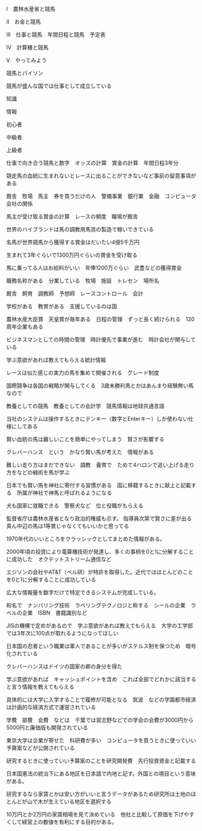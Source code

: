 Ⅰ　農林水産省と競馬

Ⅱ　お金と競馬

Ⅲ　仕事と競馬　年間日程と競馬　予定表

Ⅳ　計算機と競馬

Ⅴ　やってみよう

競馬とパイソン

競馬が盛んな国では仕事として成立している

知識

情報

初心者

中級者

上級者

仕事で向き合う競馬と数字　オッズの計算　賞金の計算　年間日程3年分

競走馬の血統に生まれないとレースに出ることができないなど事前の留意事項がある

厩舎　牧場　馬主　券を買うだけの人　警備事業　銀行業　金融　コンピュータ会社の関係

馬主が受け取る賞金の計算　レースの頻度　職場が厩舎

世界のハイブランドは馬の調教用馬具の製造で稼いできている

名馬が世界競馬から獲得する賞金はだいたい4億5千万円

生まれて3年ぐらいで1300万円ぐらいの賞金を受け取る

馬に乗ってる人はお給料がいい　年俸1200万ぐらい　武豊などの獲得賞金

職務名称がある　分業している　牧場　施設　トレセン　場所名

厩舎　飼育　調教師　予想師　レースコントロール　会計

学校がある　教育がある　支援しているのは国

農林水産大臣賞　天皇賞が毎年ある　日程の管理　ずっと長く続けられる　120周年企業もある

ビジネスマンとしての時間の管理　時計優先で事業が進む　時計会社が関与している

学ぶ意欲があれば教えてもらえる統計情報

レースは似た感じの実力の馬を集めて開催される　グレード制度

国際競争は各国の戦略が関与してくる　3歳未勝利馬とかはあんまり経験無い馬なので

教養としての競馬　教養としての会計学　競馬情報は地球共通言語

当社のシステムは操作するときにテンキー（数字とEnterキー）しか使わない仕様にしてある

賢い血統の馬は難しいことを簡単にやってしまう　賢さが影響する

クレバーハンス　という　かなり賢い馬が考えた　情報がある

難しい走り方はまだできない　調教　養育で　ためて4ハロンで追い上げる走り方をなどの戦術を馬が学ぶ

日本でも賢い馬を神社に寄付する習慣がある　国に移籍するときに献上と記載する　所属が神社で神馬と呼ばれるようになる

犬も国家に就職できる　警察犬など　位と役職がもらえる

監督省庁は農林水産省となり政治的権威も示す。
指導員次第で賢さに差が出る　真ん中辺の馬は1等賞じゃなくてもいいかと思ってる

1970年代のいいところをクラッシックとしてまとめた情報がある。

2000年頃の投資により電算機技術が発達し、多くの事柄を0と1に分解することに成功した　オクテットストリーム通信など

エジソンの会社やAT&T（ベル研）が特許を取得した。近代ではほとんどのことを0と1に分解することに成功している

広大な情報量を数字だけで特定できるシステムが完成している。

和名で　ナンバリング技術　ラベリングテクノロジと称する　シールの企業　ラベルの企業　ISBN　書籍識別など

JISの機構で定めがあるので　学ぶ意欲があれば教えてもらえる　大学の工学部では3年次に100点が取れるようになってほしい

日本国の忍者という職業は軍人であることが多いがステルス制を保つため　暗号化されている

クレバーハンスはドイツの国家の卿の身分を得た

学ぶ意欲があれば　キャッシュポイントを含め　これば全部でどれかに該当する　と言う情報を教えてもらえる

具体的には大学に入学することで履修が可能となる　筑波　などの学園都市経済は計画的な経済方式で運営されている

学費　部費　会費　などは　千葉では習志野などでの学会の会費が3000円から5000円と廉価版も開発されている

東京大学は企業が寄せた　科研費が多い　コンピュータを買うときに使っていい予算案などが公開されている

研究するときに使っていい予算案のことを研究開発費　先行投資資金と記載する

日本国憲法の統治下にある地区を日本語で内地と記す。外国との境目という意味がある。

研究するなら家賃とかは安い方がいいと言うデータがあるため研究所は土地のほとんどが山で木が生えている地区を選択する

10万円とか2万円の家賃相場を見て決めている　他社と比較して原価を下げやすくして経営上の数値を有利にする目的がある。
